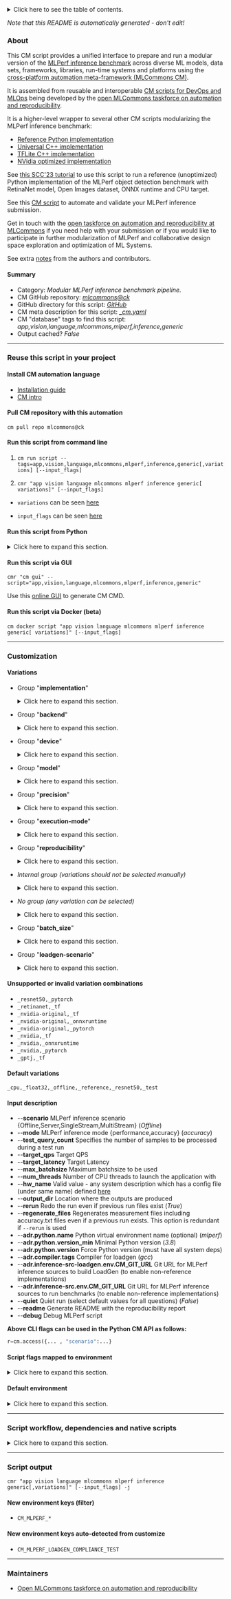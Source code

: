 <details>
<summary>Click here to see the table of contents.</summary>

* [About](#about)
* [Summary](#summary)
* [Reuse this script in your project](#reuse-this-script-in-your-project)
  * [ Install CM automation language](#install-cm-automation-language)
  * [ Check CM script flags](#check-cm-script-flags)
  * [ Run this script from command line](#run-this-script-from-command-line)
  * [ Run this script from Python](#run-this-script-from-python)
  * [ Run this script via GUI](#run-this-script-via-gui)
  * [ Run this script via Docker (beta)](#run-this-script-via-docker-(beta))
* [Customization](#customization)
  * [ Variations](#variations)
  * [ Unsupported or invalid variation combinations](#unsupported-or-invalid-variation-combinations)
  * [ Input description](#input-description)
  * [ Script flags mapped to environment](#script-flags-mapped-to-environment)
  * [ Default environment](#default-environment)
* [Script workflow, dependencies and native scripts](#script-workflow-dependencies-and-native-scripts)
* [Script output](#script-output)
* [New environment keys (filter)](#new-environment-keys-(filter))
* [New environment keys auto-detected from customize](#new-environment-keys-auto-detected-from-customize)
* [Maintainers](#maintainers)

</details>

*Note that this README is automatically generated - don't edit!*

### About

﻿This CM script provides a unified interface to prepare and run a modular version of the [MLPerf inference benchmark](https://arxiv.org/abs/1911.02549)
across diverse ML models, data sets, frameworks, libraries, run-time systems and platforms
using the [cross-platform automation meta-framework (MLCommons CM)](https://github.com/mlcommons/ck).

It is assembled from reusable and interoperable [CM scripts for DevOps and MLOps](../list_of_scripts.md)
being developed by the [open MLCommons taskforce on automation and reproducibility](../mlperf-education-workgroup.md).

It is a higher-level wrapper to several other CM scripts modularizing the MLPerf inference benchmark:
* [Reference Python implementation](../app-mlperf-inference-reference)
* [Universal C++ implementation](../app-mlperf-inference-cpp)
* [TFLite C++ implementation](../app-mlperf-inference-tflite-cpp)
* [NVidia optimized implementation](app-mlperf-inference-nvidia)

See [this SCC'23 tutorial](https://github.com/mlcommons/ck/blob/master/docs/tutorials/sc22-scc-mlperf.md) 
to use this script to run a reference (unoptimized) Python implementation of the MLPerf object detection benchmark 
with RetinaNet model, Open Images dataset, ONNX runtime and CPU target.

See this [CM script](../run-mlperf-inference-app) to automate and validate your MLPerf inference submission.

Get in touch with the [open taskforce on automation and reproducibility at MLCommons](https://github.com/mlcommons/ck/blob/master/docs/mlperf-education-workgroup.md)
if you need help with your submission or if you would like to participate in further modularization of MLPerf 
and collaborative design space exploration and optimization of ML Systems.


See extra [notes](README-extra.md) from the authors and contributors.

#### Summary

* Category: *Modular MLPerf inference benchmark pipeline.*
* CM GitHub repository: *[mlcommons@ck](https://github.com/mlcommons/ck/tree/master/cm-mlops)*
* GitHub directory for this script: *[GitHub](https://github.com/mlcommons/ck/tree/master/cm-mlops/script/app-mlperf-inference)*
* CM meta description for this script: *[_cm.yaml](_cm.yaml)*
* CM "database" tags to find this script: *app,vision,language,mlcommons,mlperf,inference,generic*
* Output cached? *False*
___
### Reuse this script in your project

#### Install CM automation language

* [Installation guide](https://github.com/mlcommons/ck/blob/master/docs/installation.md)
* [CM intro](https://doi.org/10.5281/zenodo.8105339)

#### Pull CM repository with this automation

```cm pull repo mlcommons@ck```


#### Run this script from command line

1. `cm run script --tags=app,vision,language,mlcommons,mlperf,inference,generic[,variations] [--input_flags]`

2. `cmr "app vision language mlcommons mlperf inference generic[ variations]" [--input_flags]`

* `variations` can be seen [here](#variations)

* `input_flags` can be seen [here](#script-flags-mapped-to-environment)

#### Run this script from Python

<details>
<summary>Click here to expand this section.</summary>

```python

import cmind

r = cmind.access({'action':'run'
                  'automation':'script',
                  'tags':'app,vision,language,mlcommons,mlperf,inference,generic'
                  'out':'con',
                  ...
                  (other input keys for this script)
                  ...
                 })

if r['return']>0:
    print (r['error'])

```

</details>


#### Run this script via GUI

```cmr "cm gui" --script="app,vision,language,mlcommons,mlperf,inference,generic"```

Use this [online GUI](https://cKnowledge.org/cm-gui/?tags=app,vision,language,mlcommons,mlperf,inference,generic) to generate CM CMD.

#### Run this script via Docker (beta)

`cm docker script "app vision language mlcommons mlperf inference generic[ variations]" [--input_flags]`

___
### Customization


#### Variations

  * Group "**implementation**"
    <details>
    <summary>Click here to expand this section.</summary>

    * `_cpp`
      - Aliases: `_mil,_mlcommons-cpp`
      - Environment variables:
        - *CM_MLPERF_CPP*: `yes`
        - *CM_MLPERF_IMPLEMENTATION*: `mlcommons_cpp`
        - *CM_IMAGENET_ACCURACY_DTYPE*: `float32`
        - *CM_OPENIMAGES_ACCURACY_DTYPE*: `float32`
      - Workflow:
        1. ***Read "prehook_deps" on other CM scripts***
           * app,mlperf,cpp,inference
             * `if (CM_SKIP_RUN  != True)`
             * CM names: `--adr.['cpp-mlperf-inference', 'mlperf-inference-implementation']...`
             - CM script: [app-mlperf-inference-mlcommons-cpp](https://github.com/mlcommons/ck/tree/master/cm-mlops/script/app-mlperf-inference-mlcommons-cpp)
    * `_intel-original`
      - Aliases: `_intel`
      - Environment variables:
        - *CM_MLPERF_IMPLEMENTATION*: `intel`
      - Workflow:
        1. ***Read "prehook_deps" on other CM scripts***
           * reproduce,mlperf,inference,intel
             * `if (CM_SKIP_RUN  != True)`
             * CM names: `--adr.['intel', 'intel-harness', 'mlperf-inference-implementation']...`
             - CM script: [app-mlperf-inference-intel](https://github.com/mlcommons/ck/tree/master/cm-mlops/script/app-mlperf-inference-intel)
    * `_kilt`
      - Aliases: `_qualcomm`
      - Environment variables:
        - *CM_MLPERF_IMPLEMENTATION*: `qualcomm`
      - Workflow:
        1. ***Read "prehook_deps" on other CM scripts***
           * reproduce,mlperf,inference,kilt
             * `if (CM_SKIP_RUN  != True)`
             * CM names: `--adr.['kilt', 'kilt-harness', 'mlperf-inference-implementation']...`
             - CM script: [app-mlperf-inference-qualcomm](https://github.com/mlcommons/ck/tree/master/cm-mlops/script/app-mlperf-inference-qualcomm)
    * `_nvidia-original`
      - Aliases: `_nvidia`
      - Environment variables:
        - *CM_MLPERF_IMPLEMENTATION*: `nvidia`
        - *CM_SQUAD_ACCURACY_DTYPE*: `float16`
        - *CM_IMAGENET_ACCURACY_DTYPE*: `int32`
        - *CM_CNNDM_ACCURACY_DTYPE*: `int32`
        - *CM_LIBRISPEECH_ACCURACY_DTYPE*: `int8`
      - Workflow:
        1. ***Read "deps" on other CM scripts***
           * get,cuda-devices
             * `if (CM_CUDA_DEVICE_PROP_GLOBAL_MEMORY not in ['yes', 'on'])`
             - CM script: [get-cuda-devices](https://github.com/mlcommons/ck/tree/master/cm-mlops/script/get-cuda-devices)
        1. ***Read "prehook_deps" on other CM scripts***
           * reproduce,mlperf,nvidia,inference
             * `if (CM_SKIP_RUN  != True)`
             * CM names: `--adr.['nvidia-original-mlperf-inference', 'nvidia-harness', 'mlperf-inference-implementation']...`
             - CM script: [app-mlperf-inference-nvidia](https://github.com/mlcommons/ck/tree/master/cm-mlops/script/app-mlperf-inference-nvidia)
    * **`_reference`** (default)
      - Aliases: `_mlcommons-python,_python`
      - Environment variables:
        - *CM_MLPERF_PYTHON*: `yes`
        - *CM_MLPERF_IMPLEMENTATION*: `mlcommons_python`
        - *CM_SQUAD_ACCURACY_DTYPE*: `float32`
        - *CM_IMAGENET_ACCURACY_DTYPE*: `float32`
        - *CM_OPENIMAGES_ACCURACY_DTYPE*: `float32`
        - *CM_LIBRISPEECH_ACCURACY_DTYPE*: `float32`
      - Workflow:
        1. ***Read "prehook_deps" on other CM scripts***
           * app,mlperf,reference,inference
             * `if (CM_SKIP_RUN  != True)`
             * CM names: `--adr.['python-reference-mlperf-inference', 'mlperf-inference-implementation']...`
             - CM script: [app-mlperf-inference-mlcommons-python](https://github.com/mlcommons/ck/tree/master/cm-mlops/script/app-mlperf-inference-mlcommons-python)
    * `_tflite-cpp`
      - Aliases: `_ctuning-cpp-tflite`
      - Environment variables:
        - *CM_MLPERF_TFLITE_CPP*: `yes`
        - *CM_MLPERF_CPP*: `yes`
        - *CM_MLPERF_IMPLEMENTATION*: `ctuning_cpp_tflite`
        - *CM_IMAGENET_ACCURACY_DTYPE*: `float32`
      - Workflow:
        1. ***Read "prehook_deps" on other CM scripts***
           * app,mlperf,tflite-cpp,inference
             * `if (CM_SKIP_RUN  != True)`
             * CM names: `--adr.['tflite-cpp-mlperf-inference', 'mlperf-inference-implementation']...`
             - CM script: [app-mlperf-inference-ctuning-cpp-tflite](https://github.com/mlcommons/ck/tree/master/cm-mlops/script/app-mlperf-inference-ctuning-cpp-tflite)

    </details>


  * Group "**backend**"
    <details>
    <summary>Click here to expand this section.</summary>

    * `_deepsparse`
      - Environment variables:
        - *CM_MLPERF_BACKEND*: `deepsparse`
      - Workflow:
    * `_glow`
      - Environment variables:
        - *CM_MLPERF_BACKEND*: `glow`
      - Workflow:
    * `_ncnn`
      - Environment variables:
        - *CM_MLPERF_BACKEND*: `ncnn`
      - Workflow:
    * `_onnxruntime`
      - Environment variables:
        - *CM_MLPERF_BACKEND*: `onnxruntime`
      - Workflow:
    * `_pytorch`
      - Environment variables:
        - *CM_MLPERF_BACKEND*: `pytorch`
      - Workflow:
    * `_ray`
      - Environment variables:
        - *CM_MLPERF_BACKEND*: `ray`
      - Workflow:
    * `_tensorrt`
      - Environment variables:
        - *CM_MLPERF_BACKEND*: `tensorrt`
      - Workflow:
    * `_tf`
      - Environment variables:
        - *CM_MLPERF_BACKEND*: `tf`
      - Workflow:
    * `_tflite`
      - Environment variables:
        - *CM_MLPERF_BACKEND*: `tflite`
      - Workflow:
    * `_tvm-onnx`
      - Environment variables:
        - *CM_MLPERF_BACKEND*: `tvm-onnx`
      - Workflow:
    * `_tvm-pytorch`
      - Environment variables:
        - *CM_MLPERF_BACKEND*: `tvm-pytorch`
      - Workflow:
    * `_tvm-tflite`
      - Environment variables:
        - *CM_MLPERF_BACKEND*: `tvm-tflite`
      - Workflow:

    </details>


  * Group "**device**"
    <details>
    <summary>Click here to expand this section.</summary>

    * **`_cpu`** (default)
      - Environment variables:
        - *CM_MLPERF_DEVICE*: `cpu`
      - Workflow:
    * `_cuda`
      - Environment variables:
        - *CM_MLPERF_DEVICE*: `gpu`
      - Workflow:
    * `_qaic`
      - Environment variables:
        - *CM_MLPERF_DEVICE*: `qaic`
      - Workflow:
    * `_rocm`
      - Environment variables:
        - *CM_MLPERF_DEVICE*: `rocm`
      - Workflow:
    * `_tpu`
      - Environment variables:
        - *CM_MLPERF_DEVICE*: `tpu`
      - Workflow:

    </details>


  * Group "**model**"
    <details>
    <summary>Click here to expand this section.</summary>

    * `_3d-unet-99`
      - Environment variables:
        - *CM_MODEL*: `3d-unet-99`
      - Workflow:
    * `_3d-unet-99.9`
      - Environment variables:
        - *CM_MODEL*: `3d-unet-99.9`
      - Workflow:
    * `_bert-99`
      - Environment variables:
        - *CM_MODEL*: `bert-99`
      - Workflow:
    * `_bert-99.9`
      - Environment variables:
        - *CM_MODEL*: `bert-99.9`
      - Workflow:
    * `_dlrm-v2-99`
      - Environment variables:
        - *CM_MODEL*: `dlrm-v2-99`
      - Workflow:
    * `_dlrm-v2-99.9`
      - Environment variables:
        - *CM_MODEL*: `dlrm-v2-99.9`
      - Workflow:
    * `_efficientnet`
      - Environment variables:
        - *CM_MODEL*: `efficientnet`
      - Workflow:
        1. ***Read "deps" on other CM scripts***
           * get,dataset-aux,imagenet-aux
             - CM script: [get-dataset-imagenet-aux](https://github.com/mlcommons/ck/tree/master/cm-mlops/script/get-dataset-imagenet-aux)
        1. ***Read "posthook_deps" on other CM scripts***
           * run,accuracy,mlperf,_imagenet
             * `if (CM_MLPERF_LOADGEN_MODE in ['accuracy', 'all'] AND CM_MLPERF_ACCURACY_RESULTS_DIR  == on)`
             * CM names: `--adr.['mlperf-accuracy-script', 'imagenet-accuracy-script']...`
             - CM script: [process-mlperf-accuracy](https://github.com/mlcommons/ck/tree/master/cm-mlops/script/process-mlperf-accuracy)
    * `_gptj-99`
      - Environment variables:
        - *CM_MODEL*: `gptj-99`
      - Workflow:
    * `_gptj-99.9`
      - Environment variables:
        - *CM_MODEL*: `gptj-99.9`
      - Workflow:
    * `_llama2-70b-99`
      - Environment variables:
        - *CM_MODEL*: `llama2-70b-99`
      - Workflow:
    * `_llama2-70b-99.9`
      - Environment variables:
        - *CM_MODEL*: `llama2-70b-99.9`
      - Workflow:
    * `_mobilenet`
      - Environment variables:
        - *CM_MODEL*: `mobilenet`
      - Workflow:
        1. ***Read "deps" on other CM scripts***
           * get,dataset-aux,imagenet-aux
             - CM script: [get-dataset-imagenet-aux](https://github.com/mlcommons/ck/tree/master/cm-mlops/script/get-dataset-imagenet-aux)
        1. ***Read "posthook_deps" on other CM scripts***
           * run,accuracy,mlperf,_imagenet
             * `if (CM_MLPERF_LOADGEN_MODE in ['accuracy', 'all'] AND CM_MLPERF_ACCURACY_RESULTS_DIR  == on)`
             * CM names: `--adr.['mlperf-accuracy-script', 'imagenet-accuracy-script']...`
             - CM script: [process-mlperf-accuracy](https://github.com/mlcommons/ck/tree/master/cm-mlops/script/process-mlperf-accuracy)
    * **`_resnet50`** (default)
      - Environment variables:
        - *CM_MODEL*: `resnet50`
      - Workflow:
        1. ***Read "deps" on other CM scripts***
           * get,dataset-aux,imagenet-aux
             - CM script: [get-dataset-imagenet-aux](https://github.com/mlcommons/ck/tree/master/cm-mlops/script/get-dataset-imagenet-aux)
        1. ***Read "posthook_deps" on other CM scripts***
           * run,accuracy,mlperf,_imagenet
             * `if (CM_MLPERF_LOADGEN_MODE in ['accuracy', 'all'] AND CM_MLPERF_ACCURACY_RESULTS_DIR  == on)`
             * CM names: `--adr.['mlperf-accuracy-script', 'imagenet-accuracy-script']...`
             - CM script: [process-mlperf-accuracy](https://github.com/mlcommons/ck/tree/master/cm-mlops/script/process-mlperf-accuracy)
    * `_retinanet`
      - Environment variables:
        - *CM_MODEL*: `retinanet`
      - Workflow:
        1. ***Read "posthook_deps" on other CM scripts***
           * run,accuracy,mlperf,_openimages
             * `if (CM_MLPERF_LOADGEN_MODE in ['accuracy', 'all'] AND CM_MLPERF_ACCURACY_RESULTS_DIR  == on)`
             * CM names: `--adr.['mlperf-accuracy-script', 'openimages-accuracy-script']...`
             - CM script: [process-mlperf-accuracy](https://github.com/mlcommons/ck/tree/master/cm-mlops/script/process-mlperf-accuracy)
    * `_rnnt`
      - Environment variables:
        - *CM_MODEL*: `rnnt`
      - Workflow:
        1. ***Read "posthook_deps" on other CM scripts***
           * run,accuracy,mlperf,_librispeech
             * `if (CM_MLPERF_LOADGEN_MODE in ['accuracy', 'all'] AND CM_MLPERF_ACCURACY_RESULTS_DIR  == on) AND (CM_MLPERF_IMPLEMENTATION  != nvidia)`
             * CM names: `--adr.['mlperf-accuracy-script', 'librispeech-accuracy-script']...`
             - CM script: [process-mlperf-accuracy](https://github.com/mlcommons/ck/tree/master/cm-mlops/script/process-mlperf-accuracy)
    * `_sdxl`
      - Environment variables:
        - *CM_MODEL*: `stable-diffusion-xl`
      - Workflow:
        1. ***Read "posthook_deps" on other CM scripts***
           * run,accuracy,mlperf,_coco2014
             * `if (CM_MLPERF_LOADGEN_MODE in ['accuracy', 'all'] AND CM_MLPERF_ACCURACY_RESULTS_DIR  == on) AND (CM_MLPERF_IMPLEMENTATION  != nvidia)`
             * CM names: `--adr.['mlperf-accuracy-script', 'coco2014-accuracy-script']...`
             - CM script: [process-mlperf-accuracy](https://github.com/mlcommons/ck/tree/master/cm-mlops/script/process-mlperf-accuracy)

    </details>


  * Group "**precision**"
    <details>
    <summary>Click here to expand this section.</summary>

    * `_bfloat16`
      - Environment variables:
        - *CM_MLPERF_QUANTIZATION*: `False`
        - *CM_MLPERF_MODEL_PRECISION*: `float32`
      - Workflow:
    * `_float16`
      - Environment variables:
        - *CM_MLPERF_QUANTIZATION*: `False`
        - *CM_MLPERF_MODEL_PRECISION*: `float32`
      - Workflow:
    * **`_float32`** (default)
      - Aliases: `_fp32`
      - Environment variables:
        - *CM_MLPERF_QUANTIZATION*: `False`
        - *CM_MLPERF_MODEL_PRECISION*: `float32`
      - Workflow:
    * `_int8`
      - Aliases: `_quantized`
      - Environment variables:
        - *CM_MLPERF_QUANTIZATION*: `True`
        - *CM_MLPERF_MODEL_PRECISION*: `int8`
      - Workflow:
    * `_uint8`
      - Environment variables:
        - *CM_MLPERF_QUANTIZATION*: `True`
        - *CM_MLPERF_MODEL_PRECISION*: `uint8`
      - Workflow:

    </details>


  * Group "**execution-mode**"
    <details>
    <summary>Click here to expand this section.</summary>

    * `_fast`
      - Environment variables:
        - *CM_FAST_FACTOR*: `5`
        - *CM_OUTPUT_FOLDER_NAME*: `fast_results`
        - *CM_MLPERF_RUN_STYLE*: `fast`
      - Workflow:
    * **`_test`** (default)
      - Environment variables:
        - *CM_OUTPUT_FOLDER_NAME*: `test_results`
        - *CM_MLPERF_RUN_STYLE*: `test`
      - Workflow:
    * `_valid`
      - Environment variables:
        - *CM_OUTPUT_FOLDER_NAME*: `valid_results`
        - *CM_MLPERF_RUN_STYLE*: `valid`
      - Workflow:

    </details>


  * Group "**reproducibility**"
    <details>
    <summary>Click here to expand this section.</summary>

    * `_r2.1_default`
      - Environment variables:
        - *CM_SKIP_SYS_UTILS*: `yes`
        - *CM_TEST_QUERY_COUNT*: `100`
      - Workflow:
    * `_r3.0_default`
      - Environment variables:
        - *CM_SKIP_SYS_UTILS*: `yes`
      - Workflow:
    * `_r3.1_default`
      - Workflow:
    * `_r4.0_default`
      - Workflow:

    </details>


  * *Internal group (variations should not be selected manually)*
    <details>
    <summary>Click here to expand this section.</summary>

    * `_3d-unet_`
      - Environment variables:
        - *CM_MLPERF_MODEL_EQUAL_ISSUE_MODE*: `yes`
      - Workflow:
        1. ***Read "posthook_deps" on other CM scripts***
           * run,accuracy,mlperf,_kits19,_int8
             * `if (CM_MLPERF_LOADGEN_MODE in ['accuracy', 'all'] AND CM_MLPERF_ACCURACY_RESULTS_DIR  == on) AND (CM_MLPERF_IMPLEMENTATION  != nvidia)`
             * CM names: `--adr.['mlperf-accuracy-script', '3d-unet-accuracy-script']...`
             - CM script: [process-mlperf-accuracy](https://github.com/mlcommons/ck/tree/master/cm-mlops/script/process-mlperf-accuracy)
    * `_bert_`
      - Workflow:
        1. ***Read "deps" on other CM scripts***
           * get,dataset,squad,language-processing
             * `if (CM_DATASET_SQUAD_VAL_PATH not in on)`
             - CM script: [get-dataset-squad](https://github.com/mlcommons/ck/tree/master/cm-mlops/script/get-dataset-squad)
           * get,dataset-aux,squad-vocab
             * `if (CM_ML_MODEL_BERT_VOCAB_FILE_WITH_PATH not in on)`
             - CM script: [get-dataset-squad-vocab](https://github.com/mlcommons/ck/tree/master/cm-mlops/script/get-dataset-squad-vocab)
        1. ***Read "posthook_deps" on other CM scripts***
           * run,accuracy,mlperf,_squad
             * `if (CM_MLPERF_LOADGEN_MODE in ['accuracy', 'all'] AND CM_MLPERF_ACCURACY_RESULTS_DIR  == on)`
             * CM names: `--adr.['squad-accuracy-script', 'mlperf-accuracy-script']...`
             - CM script: [process-mlperf-accuracy](https://github.com/mlcommons/ck/tree/master/cm-mlops/script/process-mlperf-accuracy)
    * `_dlrm_`
      - Workflow:
        1. ***Read "posthook_deps" on other CM scripts***
           * run,accuracy,mlperf,_terabyte,_float32
             * `if (CM_MLPERF_LOADGEN_MODE in ['accuracy', 'all'] AND CM_MLPERF_ACCURACY_RESULTS_DIR  == on)`
             * CM names: `--adr.['terabyte-accuracy-script', 'mlperf-accuracy-script']...`
             - CM script: [process-mlperf-accuracy](https://github.com/mlcommons/ck/tree/master/cm-mlops/script/process-mlperf-accuracy)
    * `_gptj_`
      - Aliases: `_gptj`
      - Environment variables:
        - *CM_MLPERF_MODEL_EQUAL_ISSUE_MODE*: `yes`
      - Workflow:
        1. ***Read "posthook_deps" on other CM scripts***
           * run,accuracy,mlperf,_cnndm
             * `if (CM_MLPERF_LOADGEN_MODE in ['accuracy', 'all'] AND CM_MLPERF_ACCURACY_RESULTS_DIR  == on) AND (CM_MLPERF_IMPLEMENTATION  != intel)`
             * CM names: `--adr.['cnndm-accuracy-script', 'mlperf-accuracy-script']...`
             - CM script: [process-mlperf-accuracy](https://github.com/mlcommons/ck/tree/master/cm-mlops/script/process-mlperf-accuracy)
    * `_llama2-70b_`
      - Environment variables:
        - *CM_MLPERF_MODEL_EQUAL_ISSUE_MODE*: `yes`
      - Workflow:
        1. ***Read "posthook_deps" on other CM scripts***
           * run,accuracy,mlperf,_open-orca,_int32
             * `if (CM_MLPERF_LOADGEN_MODE in ['accuracy', 'all'] AND CM_MLPERF_ACCURACY_RESULTS_DIR  == on) AND (CM_MLPERF_IMPLEMENTATION  != nvidia)`
             * CM names: `--adr.['mlperf-accuracy-script', 'open-orca-accuracy-script']...`
             - CM script: [process-mlperf-accuracy](https://github.com/mlcommons/ck/tree/master/cm-mlops/script/process-mlperf-accuracy)
    * `_reference,bert_`
      - Workflow:
    * `_reference,dlrm-v2_`
      - Workflow:
    * `_reference,gptj_`
      - Workflow:
    * `_reference,llama2-70b_`
      - Workflow:
    * `_reference,sdxl_`
      - Workflow:

    </details>


  * *No group (any variation can be selected)*
    <details>
    <summary>Click here to expand this section.</summary>

    * `_kilt,qualcomm,bert-99`
      - Workflow:
    * `_kilt,qualcomm,bert-99.9`
      - Workflow:
    * `_kilt,qualcomm,resnet50`
      - Workflow:
    * `_kilt,qualcomm,retinanet`
      - Workflow:
    * `_power`
      - Environment variables:
        - *CM_MLPERF_POWER*: `yes`
        - *CM_SYSTEM_POWER*: `yes`
      - Workflow:
    * `_reference,resnet50`
      - Workflow:
    * `_reference,retinanet`
      - Workflow:
    * `_rnnt,reference`
      - Environment variables:
        - *CM_MLPERF_PRINT_SUMMARY*: `no`
      - Workflow:
    * `_valid,retinanet`
      - Workflow:

    </details>


  * Group "**batch_size**"
    <details>
    <summary>Click here to expand this section.</summary>

    * `_batch_size.#`
      - Environment variables:
        - *CM_MLPERF_LOADGEN_MAX_BATCHSIZE*: `#`
      - Workflow:

    </details>


  * Group "**loadgen-scenario**"
    <details>
    <summary>Click here to expand this section.</summary>

    * `_multistream`
      - Environment variables:
        - *CM_MLPERF_LOADGEN_SCENARIO*: `MultiStream`
      - Workflow:
    * **`_offline`** (default)
      - Environment variables:
        - *CM_MLPERF_LOADGEN_SCENARIO*: `Offline`
      - Workflow:
    * `_server`
      - Environment variables:
        - *CM_MLPERF_LOADGEN_SCENARIO*: `Server`
      - Workflow:
    * `_singlestream`
      - Environment variables:
        - *CM_MLPERF_LOADGEN_SCENARIO*: `SingleStream`
      - Workflow:

    </details>


#### Unsupported or invalid variation combinations



* `_resnet50,_pytorch`
* `_retinanet,_tf`
* `_nvidia-original,_tf`
* `_nvidia-original,_onnxruntime`
* `_nvidia-original,_pytorch`
* `_nvidia,_tf`
* `_nvidia,_onnxruntime`
* `_nvidia,_pytorch`
* `_gptj,_tf`

#### Default variations

`_cpu,_float32,_offline,_reference,_resnet50,_test`

#### Input description

* --**scenario** MLPerf inference scenario {Offline,Server,SingleStream,MultiStream} (*Offline*)
* --**mode** MLPerf inference mode {performance,accuracy} (*accuracy*)
* --**test_query_count** Specifies the number of samples to be processed during a test run
* --**target_qps** Target QPS
* --**target_latency** Target Latency
* --**max_batchsize** Maximum batchsize to be used
* --**num_threads** Number of CPU threads to launch the application with
* --**hw_name** Valid value - any system description which has a config file (under same name) defined [here](https://github.com/mlcommons/ck/tree/master/cm-mlops/script/get-configs-sut-mlperf-inference/configs)
* --**output_dir** Location where the outputs are produced
* --**rerun** Redo the run even if previous run files exist (*True*)
* --**regenerate_files** Regenerates measurement files including accuracy.txt files even if a previous run exists. This option is redundant if `--rerun` is used
* --**adr.python.name** Python virtual environment name (optional) (*mlperf*)
* --**adr.python.version_min** Minimal Python version (*3.8*)
* --**adr.python.version** Force Python version (must have all system deps)
* --**adr.compiler.tags** Compiler for loadgen (*gcc*)
* --**adr.inference-src-loadgen.env.CM_GIT_URL** Git URL for MLPerf inference sources to build LoadGen (to enable non-reference implementations)
* --**adr.inference-src.env.CM_GIT_URL** Git URL for MLPerf inference sources to run benchmarks (to enable non-reference implementations)
* --**quiet** Quiet run (select default values for all questions) (*False*)
* --**readme** Generate README with the reproducibility report
* --**debug** Debug MLPerf script

**Above CLI flags can be used in the Python CM API as follows:**

```python
r=cm.access({... , "scenario":...}
```

#### Script flags mapped to environment
<details>
<summary>Click here to expand this section.</summary>

* `--clean=value`  &rarr;  `CM_MLPERF_CLEAN_SUBMISSION_DIR=value`
* `--count=value`  &rarr;  `CM_MLPERF_LOADGEN_QUERY_COUNT=value`
* `--debug=value`  &rarr;  `CM_DEBUG_SCRIPT_BENCHMARK_PROGRAM=value`
* `--docker=value`  &rarr;  `CM_RUN_DOCKER_CONTAINER=value`
* `--gpu_name=value`  &rarr;  `CM_NVIDIA_GPU_NAME=value`
* `--hw_name=value`  &rarr;  `CM_HW_NAME=value`
* `--imagenet_path=value`  &rarr;  `IMAGENET_PATH=value`
* `--max_amps=value`  &rarr;  `CM_MLPERF_POWER_MAX_AMPS=value`
* `--max_batchsize=value`  &rarr;  `CM_MLPERF_LOADGEN_MAX_BATCHSIZE=value`
* `--max_volts=value`  &rarr;  `CM_MLPERF_POWER_MAX_VOLTS=value`
* `--mode=value`  &rarr;  `CM_MLPERF_LOADGEN_MODE=value`
* `--multistream_target_latency=value`  &rarr;  `CM_MLPERF_LOADGEN_MULTISTREAM_TARGET_LATENCY=value`
* `--ntp_server=value`  &rarr;  `CM_MLPERF_POWER_NTP_SERVER=value`
* `--num_threads=value`  &rarr;  `CM_NUM_THREADS=value`
* `--offline_target_qps=value`  &rarr;  `CM_MLPERF_LOADGEN_OFFLINE_TARGET_QPS=value`
* `--output_dir=value`  &rarr;  `OUTPUT_BASE_DIR=value`
* `--power=value`  &rarr;  `CM_MLPERF_POWER=value`
* `--power_server=value`  &rarr;  `CM_MLPERF_POWER_SERVER_ADDRESS=value`
* `--readme=value`  &rarr;  `CM_MLPERF_README=value`
* `--regenerate_files=value`  &rarr;  `CM_REGENERATE_MEASURE_FILES=value`
* `--rerun=value`  &rarr;  `CM_RERUN=value`
* `--scenario=value`  &rarr;  `CM_MLPERF_LOADGEN_SCENARIO=value`
* `--server_target_qps=value`  &rarr;  `CM_MLPERF_LOADGEN_SERVER_TARGET_QPS=value`
* `--singlestream_target_latency=value`  &rarr;  `CM_MLPERF_LOADGEN_SINGLESTREAM_TARGET_LATENCY=value`
* `--target_latency=value`  &rarr;  `CM_MLPERF_LOADGEN_TARGET_LATENCY=value`
* `--target_qps=value`  &rarr;  `CM_MLPERF_LOADGEN_TARGET_QPS=value`
* `--test_query_count=value`  &rarr;  `CM_TEST_QUERY_COUNT=value`

**Above CLI flags can be used in the Python CM API as follows:**

```python
r=cm.access({... , "clean":...}
```

</details>

#### Default environment

<details>
<summary>Click here to expand this section.</summary>

These keys can be updated via `--env.KEY=VALUE` or `env` dictionary in `@input.json` or using script flags.

* CM_MLPERF_LOADGEN_MODE: `accuracy`
* CM_MLPERF_LOADGEN_SCENARIO: `Offline`
* CM_OUTPUT_FOLDER_NAME: `test_results`
* CM_MLPERF_RUN_STYLE: `test`
* CM_TEST_QUERY_COUNT: `10`
* CM_MLPERF_QUANTIZATION: `False`

</details>

___
### Script workflow, dependencies and native scripts

<details>
<summary>Click here to expand this section.</summary>

  1. ***Read "deps" on other CM scripts from [meta](https://github.com/mlcommons/ck/tree/master/cm-mlops/script/app-mlperf-inference/_cm.yaml)***
     * detect,os
       - CM script: [detect-os](https://github.com/mlcommons/ck/tree/master/cm-mlops/script/detect-os)
     * get,sys-utils-cm
       - CM script: [get-sys-utils-cm](https://github.com/mlcommons/ck/tree/master/cm-mlops/script/get-sys-utils-cm)
     * get,python
       * CM names: `--adr.['python', 'python3']...`
       - CM script: [get-python3](https://github.com/mlcommons/ck/tree/master/cm-mlops/script/get-python3)
     * get,mlcommons,inference,src
       * CM names: `--adr.['inference-src']...`
       - CM script: [get-mlperf-inference-src](https://github.com/mlcommons/ck/tree/master/cm-mlops/script/get-mlperf-inference-src)
     * get,mlperf,inference,utils
       - CM script: [get-mlperf-inference-utils](https://github.com/mlcommons/ck/tree/master/cm-mlops/script/get-mlperf-inference-utils)
  1. ***Run "preprocess" function from [customize.py](https://github.com/mlcommons/ck/tree/master/cm-mlops/script/app-mlperf-inference/customize.py)***
  1. Read "prehook_deps" on other CM scripts from [meta](https://github.com/mlcommons/ck/tree/master/cm-mlops/script/app-mlperf-inference/_cm.yaml)
  1. ***Run native script if exists***
     * [run.sh](https://github.com/mlcommons/ck/tree/master/cm-mlops/script/app-mlperf-inference/run.sh)
  1. ***Read "posthook_deps" on other CM scripts from [meta](https://github.com/mlcommons/ck/tree/master/cm-mlops/script/app-mlperf-inference/_cm.yaml)***
     * get,mlperf,sut,description
       - CM script: [get-mlperf-inference-sut-description](https://github.com/mlcommons/ck/tree/master/cm-mlops/script/get-mlperf-inference-sut-description)
  1. ***Run "postrocess" function from [customize.py](https://github.com/mlcommons/ck/tree/master/cm-mlops/script/app-mlperf-inference/customize.py)***
  1. Read "post_deps" on other CM scripts from [meta](https://github.com/mlcommons/ck/tree/master/cm-mlops/script/app-mlperf-inference/_cm.yaml)
</details>

___
### Script output
`cmr "app vision language mlcommons mlperf inference generic[,variations]" [--input_flags] -j`
#### New environment keys (filter)

* `CM_MLPERF_*`
#### New environment keys auto-detected from customize

* `CM_MLPERF_LOADGEN_COMPLIANCE_TEST`
___
### Maintainers

* [Open MLCommons taskforce on automation and reproducibility](https://github.com/mlcommons/ck/blob/master/docs/taskforce.md)